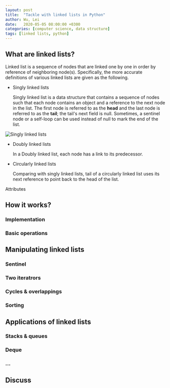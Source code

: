 ```yaml
---
layout: post
title:  "Tackle with linked lists in Python"
author: Wu, Lei
date:   2020-05-05 08:00:00 +0300
categories: [computer science, data structure]
tags: [linked lists, python]
---
```


## What are linked lists?

Linked list is a sequence of nodes that are linked one by one in order by reference of neighboring node(s). Specifically, the more accurate definitions of various linked lists are given as the following.

- Singly linked lists

    Singly linked list is a data structure that contains a sequence of nodes such that each node contains an object and a reference to the next node in the list.
    The first node is referred to as the **head** and the last node is referred to as the **tail**; the tail's next field is null. Sometimes, a sentinel node or a self-loop can be used instead of null to mark the end of the list.

![Singly linked lists](/serpent-slayer/assets/images/singly-linked-list.png)

- Doubly linked lists

    In a Doubly linked list, each node has a link to its predecessor.
    
- Circularly linked lists

    Comparing with singly linked lists, tail of a circularly linked list uses its next reference to point back to the head of the list.

Attributes

## How it works?

### Implementation

### Basic operations

## Manipulating linked lists

### Sentinel

### Two iteratrors

### Cycles & overlappings

### Sorting

## Applications of linked lists

### Stacks & queues

### Deque

### ...

## Discuss



